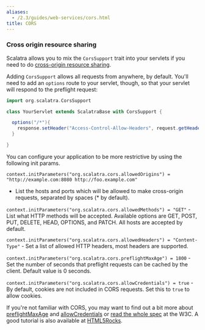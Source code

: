 ```yaml
---
aliases:
  - /2.3/guides/web-services/cors.html
title: CORS
---
```


### Cross origin resource sharing

Scalatra allows you to mix the `CorsSupport` trait into your servlets if you need to do
[cross-origin resource sharing](http://en.wikipedia.org/wiki/Cross-origin_resource_sharing).

Adding `CorsSupport` allows all requests from anywhere, by default. You'll need to add an `options` route to your servlet, though, so that your servlet will respond to the preflight request:

```scala
import org.scalatra.CorsSupport

class YourServlet extends ScalatraBase with CorsSupport {

  options("/*"){
    response.setHeader("Access-Control-Allow-Headers", request.getHeader("Access-Control-Request-Headers"));
  }

}
```

You can configure your application to be more restrictive by using the following init
params.

`context.initParameters("org.scalatra.cors.allowedOrigins") = "http://example.com:8080 http://foo.example.com"`
- List the hosts and ports which will be allowed to make cross-origin requests,
separated by spaces (* by default).


`context.initParameters("org.scalatra.cors.allowedMethods") = "GET"` - List what HTTP methods will be
accepted. Available options are GET, POST, PUT, DELETE, HEAD, OPTIONS, and
PATCH. All hosts are accepted by default.


`context.initParameters("org.scalatra.cors.allowedHeaders") = "Content-Type"` - Set a list of allowed
HTTP headers, most headers are supported.

`context.initParameters("org.scalatra.cors.preflightMaxAge") = 1800` - Set the number of seconds that
preflight requests can be cached by the client. Default value is 0 seconds.


`context.initParameters("org.scalatra.cors.allowCredentials") = true` - By default, cookies are not
included in CORS requests. Set this to `true` to allow cookies.

If you're not familiar with CORS, you may want to find out a bit more about
[preflightMaxAge][preflight] and [allowCredentials][allowCredentials] or
[read the whole spec][corsSpec] at the W3C. A good tutorial is also available
at [HTML5Rocks][html5rocks].

[preflight]: http://www.w3.org/TR/cors/#resource-preflight-requests
[allowCredentials]: http://www.w3.org/TR/cors/#supports-credentials
[corsSpec]: http://www.w3.org/TR/cors
[html5rocks]: http://www.html5rocks.com/en/tutorials/cors/
